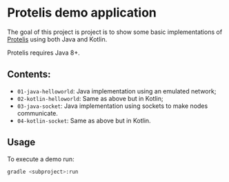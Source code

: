 # Protelis demo application

The goal of this project is project is to show some basic implementations of [Protelis](https://github.com/Protelis/Protelis) using both Java and Kotlin.

Protelis requires Java 8+.

## Contents:

- `01-java-helloworld`: Java implementation using an emulated network;
- `02-kotlin-helloworld`: Same as above but in Kotlin;
- `03-java-socket`: Java implementation using sockets to make nodes communicate.
- `04-kotlin-socket`: Same as above but in Kotlin.

## Usage

To execute a demo run:

```bash
gradle <subproject>:run
```
